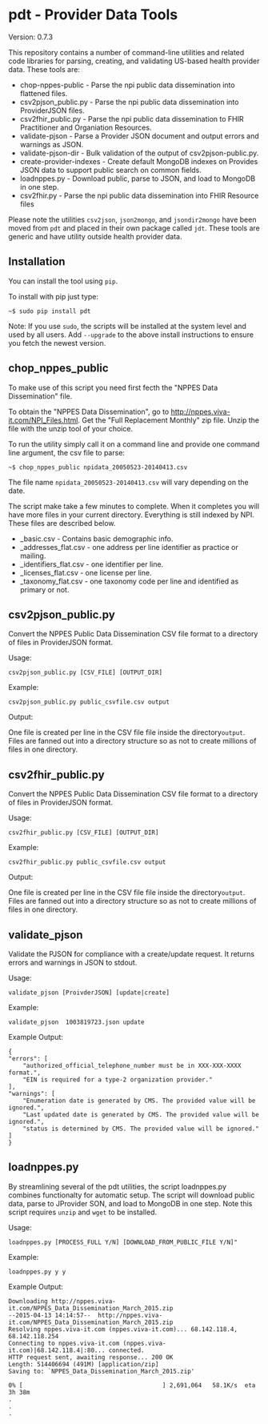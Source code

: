 pdt - Provider Data Tools
=========================

Version: 0.7.3

This repository contains a number of command-line utilities and related code libraries for
parsing, creating, and validating US-based health provider data.  These tools are:

* chop-nppes-public   - Parse the npi public data dissemination into flattened files.
* csv2pjson_public.py - Parse the npi public data dissemination into ProviderJSON files.
* csv2fhir_public.py  - Parse the npi public data dissemination to FHIR Practitioner and Organiation Resources.
* validate-pjson      - Parse a Provider JSON document and output errors and warnings as JSON.
* validate-pjson-dir  - Bulk validation of the output of csv2pjson-public.py.
* create-provider-indexes - Create default MongoDB indexes on Provides JSON data to support public search on common fields.
* loadnppes.py        - Download public, parse to JSON, and load to MongoDB in one step.
* csv2fhir.py         - Parse the npi public data dissemination into FHIR Resource files


Please note the utilities `csv2json`, `json2mongo`, and `jsondir2mongo` have been
moved from `pdt` and placed in their own package called `jdt`. These tools are generic
and have utility outside health provider data.


Installation
------------

You can install the tool using `pip`.

To install with pip just type:

    ~$ sudo pip install pdt

Note: If you use `sudo`, the scripts  will be installed at the system level and used by all users.
Add  `--upgrade` to the above install instructions to ensure you fetch the newest version.


chop_nppes_public
-----------------


To make use of this script you need first fecth the "NPPES Data Dissemination" file.

To obtain the "NPPES Data Dissemination", go to  http://nppes.viva-it.com/NPI_Files.html.
Get the "Full Replacement Monthly" zip file.  Unzip the file with the unzip tool of your choice.



To run the utility simply call it on a command line and provide one command line argument, the csv file to parse:

    ~$ chop_nppes_public npidata_20050523-20140413.csv

The file name `npidata_20050523-20140413.csv` will vary depending on the date.

The script make take a few minutes to complete. When it completes you will have more files
in your current directory. Everything is still indexed by NPI. These files are described below.


* _basic.csv             - Contains basic demographic info.
* _addresses_flat.csv    - one address per line identifier as practice or mailing.
* _identifiers_flat.csv  - one identifier per line.
* _licenses_flat.csv 	 - one license per line.
* _taxonomy_flat.csv     - one taxonomy code per line and identified as primary or not.


csv2pjson_public.py
------------------

Convert the NPPES Public Data Dissemination  CSV file format to a directory of files in
ProviderJSON format.

Usage:

    csv2pjson_public.py [CSV_FILE] [OUTPUT_DIR]


Example:


    csv2pjson_public.py public_csvfile.csv output

Output:

  One file is created per line in the CSV file file inside  the directory`output`. Files are fanned out
  into a directory structure so as not to create millions of files in one directory.


csv2fhir_public.py
------------------

Convert the NPPES Public Data Dissemination  CSV file format to a directory of files in
ProviderJSON format.

Usage:

    csv2fhir_public.py [CSV_FILE] [OUTPUT_DIR]


Example:


    csv2fhir_public.py public_csvfile.csv output

Output:

  One file is created per line in the CSV file file inside  the directory`output`. Files are fanned out
  into a directory structure so as not to create millions of files in one directory.





validate_pjson
--------------

Validate the PJSON for compliance with a create/update request. It returns errors and warnings in
JSON to stdout.

Usage:


    validate_pjson [ProivderJSON] [update|create]


Example:

    validate_pjson  1003819723.json update

Example Output:

    {
    "errors": [
        "authorized_official_telephone_number must be in XXX-XXX-XXXX format.",
        "EIN is required for a type-2 organization provider."
    ],
    "warnings": [
        "Enumeration date is generated by CMS. The provided value will be ignored.",
        "Last updated date is generated by CMS. The provided value will be ignored.",
        "status is determined by CMS. The provided value will be ignored."
    ]
    }


loadnppes.py
------------

By streamlining several of the pdt utilities, the script loadnppes.py combines functionalty
for automatic setup. The script will download public data, parse to JProvider SON, and load
to MongoDB in one step. Note this script requires `unzip` and `wget` to be installed.

Usage:

    loadnppes.py [PROCESS_FULL Y/N] [DOWNLOAD_FROM_PUBLIC_FILE Y/N]"

Example:

    loadnppes.py y y

Example Output:



    Downloading http://nppes.viva-it.com/NPPES_Data_Dissemination_March_2015.zip
    --2015-04-13 14:14:57--  http://nppes.viva-it.com/NPPES_Data_Dissemination_March_2015.zip
    Resolving nppes.viva-it.com (nppes.viva-it.com)... 68.142.118.4, 68.142.118.254
    Connecting to nppes.viva-it.com (nppes.viva-it.com)|68.142.118.4|:80... connected.
    HTTP request sent, awaiting response... 200 OK
    Length: 514406694 (491M) [application/zip]
    Saving to: `NPPES_Data_Dissemination_March_2015.zip'

    0% [                                       ] 2,691,064   58.1K/s  eta 3h 38m
    .
    .
    .
